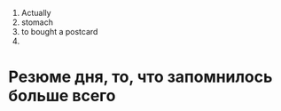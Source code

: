1. Actually
2. stomach
3. to bought a postcard
4. 








# Резюме дня, то, что запомнилось больше всего